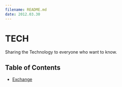 ```yaml
---
filename: README.md
date: 2012.03.30
---
```


# TECH

Sharing the Technology to everyone who want to know.

## Table of Contents

- [Exchange](Exchange)
